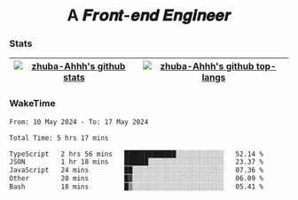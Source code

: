 <h1 align="center">A 𝑭𝒓𝒐𝒏𝒕-𝒆𝒏𝒅 𝑬𝒏𝒈𝒊𝒏𝒆𝒆𝒓</h1>

### Stats

| <a href="https://github.com/zhuba-Ahhh"><img align="center" src="https://github-readme-stats.vercel.app/api?username=zhuba-Ahhh&hide_title=true&hide_border=true&show_icons=trueline_height=21&text_color=000&icon_color=000&bg_color=0,ea6161,ffc64d,fffc4d,52fa5a&theme=graywhite" alt="zhuba-Ahhh's github stats" /> </a> | <a href="https://github.com/zhuba-Ahhh"><img align="center" src="https://github-readme-stats.vercel.app/api/top-langs/?username=zhuba-Ahhh&hide_title=true&hide_border=true&layout=compact&hide_border=true&show_icons=trueline_height=40&text_color=000&icon_color=000&bg_color=0,ea6161,ffc64d,fffc4d,52fa5a&theme=graywhite&langs_count=6" alt="zhuba-Ahhh's github top-langs"/> </a> |
| ------------- | ------------- |

### WakeTime

<!--START_SECTION:waka-->

```txt
From: 10 May 2024 - To: 17 May 2024

Total Time: 5 hrs 17 mins

TypeScript   2 hrs 56 mins   █████████████░░░░░░░░░░░░   52.14 %
JSON         1 hr 18 mins    ██████░░░░░░░░░░░░░░░░░░░   23.37 %
JavaScript   24 mins         ██░░░░░░░░░░░░░░░░░░░░░░░   07.36 %
Other        20 mins         █▓░░░░░░░░░░░░░░░░░░░░░░░   06.09 %
Bash         18 mins         █▒░░░░░░░░░░░░░░░░░░░░░░░   05.41 %
```

<!--END_SECTION:waka-->
